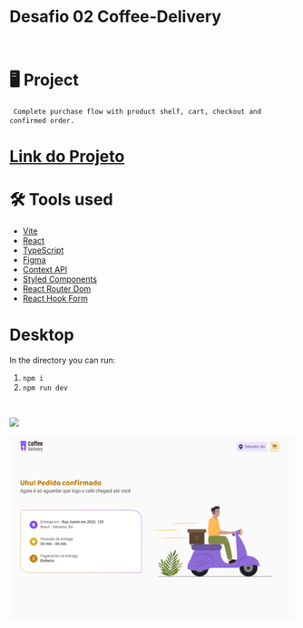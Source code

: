 # Desafio 02 Coffee-Delivery
<br>

# 🖥️ Project 
 
     Complete purchase flow with product shelf, cart, checkout and confirmed order.
 # [Link do Projeto ](https://coffee-deliveryamf.netlify.app/)    

 

# 🛠️ Tools used 

- [Vite](https://vitejs.dev/)
- [React](https://pt-br.reactjs.org/)
- [TypeScript](https://www.typescriptlang.org/docs/)
- [Figma](https://www.figma.com/file/5yT9ZzZmRQRS4yivGGB3pl/Coffee-Delivery/duplicate?node-id=0%3A1)
- [Context API](https://reactjs.org/docs/context.html)
- [Styled Components](https://styled-components.com/)
- [React Router Dom](https://reactrouter.com/en/main)
- [React Hook Form](https://react-hook-form.com )


# Desktop

In the directory you can run:

1. `npm i`
2. `npm run dev`

<br>

![](.//src//assets//Coffee.gif)

![](.//src//.//assets/Delivery.png)